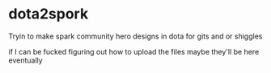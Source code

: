 # dota2spork
Tryin to make spark community hero designs in dota for gits and or shiggles

if I can be fucked figuring out how to upload the files maybe they'll be here eventually

